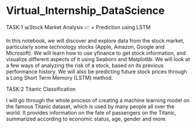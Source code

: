 # Virtual_Internship_DataScience
TASK:1 📊Stock Market Analysis 📈 + Prediction using LSTM

In this notebook, we will discover and explore data from the stock market, particularly some technology stocks (Apple, Amazon, Google and Microsoft). We will learn how to use yfinance to get stock information, and visualize different aspects of it using Seaborn and Matplotlib. We will look at a few ways of analyzing the risk of a stock, based on its previous performance history. We will also be predicting future stock prices through a Long Short Term Memory (LSTM) method.


TASK:2 Titanic Classification 

I will go through the whole process of creating a machine learning model on the famous Titanic dataset, which is used by many people all over the world. It provides information on the fate of passengers on the Titanic, summarized according to economic status, age, gender and more.
